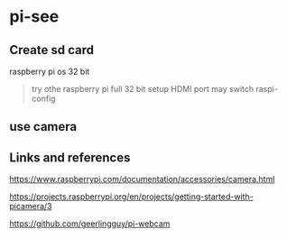 # pi-see

## Create sd card
raspberry pi os 32 bit
> try othe raspberry pi full 32 bit
setup
> HDMI port may switch
raspi-config

## use camera

## Links and references

https://www.raspberrypi.com/documentation/accessories/camera.html

https://projects.raspberrypi.org/en/projects/getting-started-with-picamera/3

https://github.com/geerlingguy/pi-webcam
